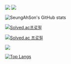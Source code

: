  <a href="https://github.com/SeungAhSon"><img src="https://hits.seeyoufarm.com/api/count/incr/badge.svg?url=https%3A%2F%2Fgithub.com%2FSeungAhSon&count_bg=%23000000&title_bg=%23000000&icon=github.svg&icon_color=%23E7E7E7&title=GitHub&edge_flat=false)"/></a> <a href="https://solved.ac/whkakrkr"><img src="http://mazassumnida.wtf/api/mini/generate_badge?boj=whkakrkr"/></a>  
  
  

![SeungAhSon's GitHub stats](https://github-readme-stats.vercel.app/api?username=SeungAhSon&show_icons=true&theme=radical)


[![Solved.ac프로필](http://mazassumnida.wtf/api/v2/generate_badge?boj=gongsoonyee)](https://solved.ac/gongsoonyee)


[![Solved.ac
프로필](http://mazassumnida.wtf/api/mini/generate_badge?boj=gongsoonyee)](https://solved.ac/gongsoonyee)

 <img src="http://mazandi.herokuapp.com/api?handle=gongsoonyee&theme=warm"/>


[![Top Langs](https://github-readme-stats.vercel.app/api/top-langs/?username=SeungAhSon&layout=compact)](https://github.com/SeungAhSon/github-readme-stats)
